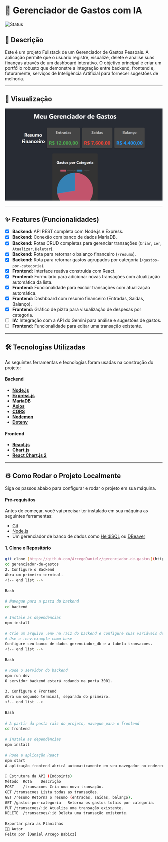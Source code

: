 # 💸 Gerenciador de Gastos com IA

![Status](https://img.shields.io/badge/status-em%20desenvolvimento-yellow)

## 📝 Descrição

Este é um projeto Fullstack de um Gerenciador de Gastos Pessoais. A aplicação permite que o usuário registre, visualize, delete e analise suas finanças através de um dashboard interativo. O objetivo principal é criar um portfólio robusto que demonstre a integração entre backend, frontend e, futuramente, serviços de Inteligência Artificial para fornecer sugestões de melhoria.

---

## 📸 Visualização

![alt text](image.png)

---

## ✨ Features (Funcionalidades)

- [x] **Backend:** API REST completa com Node.js e Express.
- [x] **Backend:** Conexão com banco de dados MariaDB.
- [x] **Backend:** Rotas CRUD completas para gerenciar transações (`Criar`, `Ler`, `Atualizar`, `Deletar`).
- [x] **Backend:** Rota para retornar o balanço financeiro (`/resumo`).
- [x] **Backend:** Rota para retornar gastos agrupados por categoria (`/gastos-por-categoria`).
- [x] **Frontend:** Interface reativa construída com React.
- [x] **Frontend:** Formulário para adicionar novas transações com atualização automática da lista.
- [x] **Frontend:** Funcionalidade para excluir transações com atualização automática.
- [x] **Frontend:** Dashboard com resumo financeiro (Entradas, Saídas, Balanço).
- [x] **Frontend:** Gráfico de pizza para visualização de despesas por categoria.
- [ ] **IA:** Integração com a API do Gemini para análise e sugestões de gastos.
- [ ] **Frontend:** Funcionalidade para editar uma transação existente.

---

## 🛠️ Tecnologias Utilizadas

As seguintes ferramentas e tecnologias foram usadas na construção do projeto:

#### **Backend**
- **[Node.js](https://nodejs.org/en/)**
- **[Express.js](https://expressjs.com/pt-br/)**
- **[MariaDB](https://mariadb.org/)**
- **[Axios](https://axios-http.com/)**
- **[CORS](https://www.npmjs.com/package/cors)**
- **[Nodemon](https://www.npmjs.com/package/nodemon)**
- **[Dotenv](https://www.npmjs.com/package/dotenv)**

#### **Frontend**
- **[React.js](https://react.dev/)**
- **[Chart.js](https://www.chartjs.org/)**
- **[React Chart.js 2](https://react-chartjs-2.js.org/)**

---

## ⚙️ Como Rodar o Projeto Localmente

Siga os passos abaixo para configurar e rodar o projeto em sua máquina.

#### **Pré-requisitos**
Antes de começar, você vai precisar ter instalado em sua máquina as seguintes ferramentas:
- [Git](https://git-scm.com)
- [Node.js](https://nodejs.org/en/)
- Um gerenciador de banco de dados como [HeidiSQL](https://www.heidisql.com/) ou [DBeaver](https://dbeaver.io/)

#### **1. Clone o Repositório**
```bash
git clone [https://github.com/ArcegoDanielz/gerenciador-de-gastos](https://github.com/ArcegoDanielz/gerenciador-de-gastos.git)
cd gerenciador-de-gastos
2. Configure o Backend
Abra um primeiro terminal.
<!-- end list -->

Bash

# Navegue para a pasta do backend
cd backend

# Instale as dependências
npm install

# Crie um arquivo .env na raiz do backend e configure suas variáveis de ambiente
# Use o .env.example como base
Configure seu banco de dados gerenciador_db e a tabela transacoes.
<!-- end list -->

Bash

# Rode o servidor do backend
npm run dev
O servidor backend estará rodando na porta 3001.

3. Configure o Frontend
Abra um segundo terminal, separado do primeiro.
<!-- end list -->

Bash

# A partir da pasta raiz do projeto, navegue para o frontend
cd frontend

# Instale as dependências
npm install

# Rode a aplicação React
npm start
A aplicação frontend abrirá automaticamente em seu navegador no endereço http://localhost:3000.

🔌 Estrutura da API (Endpoints)
Método	Rota	Descrição
POST	/transacoes	Cria uma nova transação.
GET	/transacoes	Lista todas as transações.
GET	/resumo	Retorna o resumo (entradas, saídas, balanço).
GET	/gastos-por-categoria	Retorna os gastos totais por categoria.
PUT	/transacoes/:id	Atualiza uma transação existente.
DELETE	/transacoes/:id	Deleta uma transação existente.

Exportar para as Planilhas
👨‍💻 Autor
Feito por [Daniel Arcego Babicz]